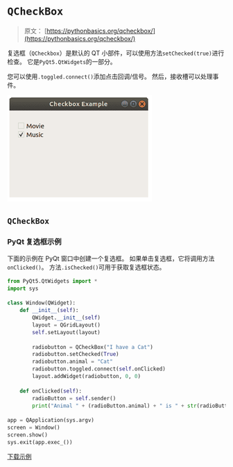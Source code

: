 # `QCheckBox`

> 原文： [https://pythonbasics.org/qcheckbox/](https://pythonbasics.org/qcheckbox/)

复选框（`QCheckbox`）是默认的 QT 小部件，可以使用方法`setChecked(true)`进行检查。 它是`PyQt5.QtWidgets`的一部分。

您可以使用`.toggled.connect()`添加点击回调/信号。 然后，接收槽可以处理事件。

![pyqt checkox](img/c05561472bf0335f0774e08359499538.jpg)




## `QCheckBox`

### PyQt 复选框示例

下面的示例在 PyQt 窗口中创建一个复选框。 如果单击复选框，它将调用方法`onClicked()`。 方法`.isChecked()`可用于获取复选框状态。

```py
from PyQt5.QtWidgets import *
import sys

class Window(QWidget):
    def __init__(self):
        QWidget.__init__(self)
        layout = QGridLayout()
        self.setLayout(layout)

        radiobutton = QCheckBox("I have a Cat")
        radiobutton.setChecked(True)
        radiobutton.animal = "Cat"
        radiobutton.toggled.connect(self.onClicked)
        layout.addWidget(radiobutton, 0, 0)

    def onClicked(self):
        radioButton = self.sender()
        print("Animal " + (radioButton.animal) + " is " + str(radioButton.isChecked()))

app = QApplication(sys.argv)
screen = Window()
screen.show()
sys.exit(app.exec_())

```

[下载示例](https://gum.co/pysqtsamples)
